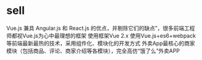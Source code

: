 # sell
Vue.js 兼具 Angular.js 和 React.js 的优点，并剔除它们的缺点”，很多前端工程师都视Vue.js为心中最理想的框架
使用框架Vue 2.x
使用Vue.js+es6+webpack等前端最新最热的技术，采用组件化、模块化的开发方式
外卖App最核心的商家模块（包括商品、评论、商家介绍等各模块），完全高仿“饿了么”外卖APP

